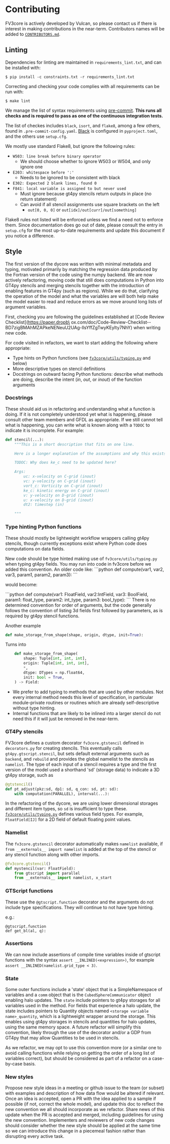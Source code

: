 # Contributing

FV3core is actively developed by Vulcan, so please contact us if there is interest in making contributions in the near-term.
Contributors names will be added to [`CONTRIBUTORS.md`](https://github.com/VulcanClimateModeling/fv3core/blob/master/CONTRIBUTORS.md).

## Linting

Dependencies for linting are maintained in `requirements_lint.txt`, and can be installed with:

```shell
$ pip install -c constraints.txt -r requirements_lint.txt
```

Correcting and checking your code complies with all requirements can be run with:

```shell
$ make lint
```

We manage the list of syntax requirements using [pre-commit](https://pre-commit.com/).
**This runs all checks and is required to pass as one of the continuous integration tests.**

The list of checkes includes `black`, `isort`, and `flake8`, among a few others, found in `.pre-commit-config.yaml`.
[Black](https://github.com/ambv/black) is configured in `pyproject.toml`, and the others use `setup.cfg`.

We mostly use standard Flake8, but ignore the following rules:

- `W503: line break before binary operator`
    - We should choose whether to ignore W503 or W504, and only ignore one
- `E203: whitespace before ':'`
    - Needs to be ignored to be consistent with black
- `E302: Expected 2 blank lines, found 0`
- `F841: local variable is assigned to but never used`
    - Must ignore because gt4py stencils return outputs in place (no return statement)
    - Can avoid if all stencil assignments use square brackets on the left
        - `out[0, 0, 0]` or `out[idx]/out[curr]/out[something]`

Flake8 rules not listed will be enforced unless we find a need not to enforce them.
Since documentation does go out of date, please consult the entry in `setup.cfg` for the most up-to-date requirements and update this document if you notice a difference.

## Style

The first version of the dycore was written with minimal metadata and typing, motivated primarily by matching the regression data produced by the Fortran version of the code using the numpy backend.
We are now actively refactoring, moving code that still does computations in Python into GT4py stencils and merging stencils together with the introduction of enabling features in GT4py (such as regions).
While we do that, clarifying the operation of the model and what the variables are will both help make the model easier to read and reduce errors as we move around long lists of argument variables.

First, checking you are following the guidelines established at [Code Review Checklist](https://paper.dropb\
ox.com/doc/Code-Review-Checklist--BD7zigBMAhMZAPkeNENeuU2UAg-IlsYffZgTwyKEylty7NhY) when writing new code.

For code visited in refactors, we want to start adding the following where appropriate:
- Type hints on Python functions (see [`fv3core/utils/typing.py`](https://github.com/VulcanClimateModeling/fv3core/blob/master/fv3core/utils/typing.py) and below)
- More descriptive types on stencil definitions
- Docstrings on outward facing Python functions: describe what methods are doing, describe the intent (*in*, *out*, or *inout*) of the function arguments

### Docstrings
These should aid us in refactoring and understanding what a function is doing. If it is not completely understood yet what is happening, please consult other team members and GFDL as appropriate. If we still cannot tell what is happening, you can write what is known along with a `TODOC` to indicate it is incomplete.
For example:

```python
def stencil(...):
    """This is a short description that fits on one line.

    Here is a longer explanation of the assumptions and why this exists.

    TODOC: Why does ke_c need to be updated here?

    Args:
        uc: x-velocity on C-grid (inout)
        vc: y-velocity on C-grid (inout)
        vort_c: Vorticity on C-grid (inout)
        ke_c: kinetic energy on C-grid (inout)
        v: y-velocity on D-grid (inout)
        u: x-velocity on D-grid (inout)
        dt2: timestep (in)

    """
```


### Type hinting Python functions
These should mostly be lightweight workflow wrappers calling gt4py stencils, though currently exceptions exist where Python code does computations on data fields.

New code should be type hinted making use of `fv3core/utils/typing.py` when typing gt4py fields. You may run into code in fv3core before we added this convention. An older code like:
\```python
def compute(var1, var2, var3, param1, param2, param3):
\```

would become:

\```python
def compute(var1: FloatField, var2:IntField, var3: BoolField,
            param1: float_type, param2: int_type, param3: bool_type):
\```
There is no determined convention for order of arguments, but the code generally follows the convention of listing 3d fields first followed by parameters, as is required by gt4py stencil functions.

Another example
```python
def make_storage_from_shape(shape, origin, dtype, init=True):
```

Turns into
```python
    def make_storage_from_shape(
        shape: Tuple[int, int, int],
        origin: Tuple[int, int, int],
        *,
        dtype: DTypes = np.float64,
        init: bool = True,
    ) -> Field:
```

- We prefer to add typing to methods that are used by other modules.
  Not every internal method needs this level of specification, in particular module-private routines or routines which are already self-descriptive without type hinting.
- Internal functions that are likely to be inlined into a larger stencil do not need this if it will just be removed in the near-term.

### GT4Py stencils
FV3core defines a custom decorator `fv3core.gtstencil` defined in `decorators.py` for creating stencils.
This eventually calls `gt4py.gtscript.stencil`, but sets default external arguments such as `backend`, and `rebuild` and provides the global namelist to the stencils as `namelist`.
The type of each input of a stencil requires a type and the first version of the model used a shorthand 'sd' (storage data) to indicate a 3D gt4py storage, such as

```python
@gtstencil()
def pt_adjust(pkz:sd, dp1: sd, q_con: sd, pt: sd):
    with computation(PARALLEL), interval(...):
```

In the refactoring of the dycore, we are using lower dimensional storages and different item types, so `sd` is insufficient to type these.
[`fv3core/utils/typing.py`](https://github.com/VulcanClimateModeling/fv3core/blob/master/fv3core/utils/typing.py) defines various field types.
For example, `FloatField[IJ]` for a 2D field of default floating point values.

### Namelist
The `fv3core.gtstencil` decorator automatically makes `namelist` available, if `from __externals__ import namelist` is added at the top of the stencil or any stencil function along with other imports.

```python
@fv3core.gtstencil()
def mystencil(var: FloatField):
    from gtscript import parallel
    from __externals__ import namelist, x_start
```

### GTScript functions
These use the `@gtscript.function` decorator and the arguments do not include type
specifications. They will continue to not have type hinting.

e.g.:

    @gtscript.function
    def get_bl(al, q):

### Assertions
We can now include assertions of compile time variables inside of gtscript functions with the syntax `assert __INLINED(<expression>)`, for example `assert __INLINED(namelist.grid_type < 3)`.

### State
Some outer functions include a 'state' object that is a SimpleNamespace of variables and a `comm` object that is the `CubedSphereCommunicator` object enabling halo updates.
The `state` include pointers to gt4py storages for all variables used in the method.
For fields that experience a halo update, the state includes pointers to Quantity objects named `<storage variable name>_quantity`, which is a lightweight wrapper around the storage.
This enables using gt4py storages in stencils and quantities for halo updates, using the same memory space.
A future refactor will simplify this convention, likely through the use of the decorator and/or a GDP from GT4py that may allow Quantities to be used in stencils.

As we refactor, we may opt to use this convention more (or a similar one to avoid calling functions while relying on getting the order of a long list of variables correct), but should be considered as part of a refactor on a case-by-case basis.


### New styles
Propose new style ideas in a meeting or github issue to the team (or subset) with examples and description of how data flow would be altered if relevant. Once an idea is accepted, open a PR with the idea applied to a sample if possible (if not, correct the whole model), and update this doc to reflect the new convention we all should incorporate as we refactor.
Share news of this update when the PR is accepted and merged, including guidelines for using the new convention.
Implementers and reviewers of new code changes should consider whether the new style should be applied at the same time so we can introduce this change in a piecemeal fashion rather than disrupting every active task.
